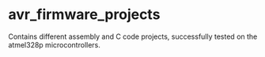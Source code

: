 # avr_firmware_projects
Contains different assembly and C code projects, successfully tested on the atmel328p microcontrollers.
